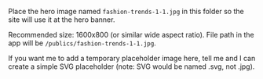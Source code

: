 Place the hero image named `fashion-trends-1-1.jpg` in this folder so the site will use it at the hero banner.

Recommended size: 1600x800 (or similar wide aspect ratio). File path in the app will be `/publics/fashion-trends-1-1.jpg`.

If you want me to add a temporary placeholder image here, tell me and I can create a simple SVG placeholder (note: SVG would be named .svg, not .jpg).
